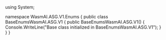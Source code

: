 using System;

namespace WasmAI.ASG.V1.Enums
{
    public class BaseEnumsWasmAI.ASG.V1
    {
        public BaseEnumsWasmAI.ASG.V1()
        {
            Console.WriteLine("Base class initialized in BaseEnumsWasmAI.ASG.V1");
        }
    }
}